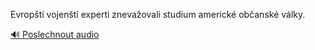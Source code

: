 
Evropští vojenští experti znevažovali studium americké občanské války.

[🔊 Poslechnout audio](/data/7-paragraphs/audio/chapter_164/para_011-Evropt-vojent-experti-znevaovali-studium-amer.mp3)
